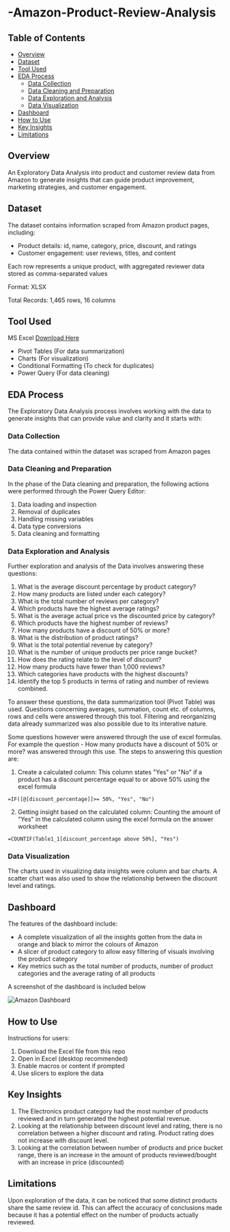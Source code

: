 # -Amazon-Product-Review-Analysis

## Table of Contents
- [Overview](https://github.com/ayodelezeke/-Amazon-Product-Review-Analysis/blob/main/README.md#overview)
- [Dataset](https://github.com/ayodelezeke/-Amazon-Product-Review-Analysis/blob/main/README.md#dataset)
- [Tool Used](https://github.com/ayodelezeke/-Amazon-Product-Review-Analysis/blob/main/README.md#tool-used)
- [EDA Process](https://github.com/ayodelezeke/-Amazon-Product-Review-Analysis/blob/main/README.md#eda-process)
  - [Data Collection](https://github.com/ayodelezeke/-Amazon-Product-Review-Analysis/blob/main/README.md#data-collection)
  - [Data Cleaning and Preparation](https://github.com/ayodelezeke/-Amazon-Product-Review-Analysis/blob/main/README.md#data-cleaning-and-preparation)
  - [Data Exploration and Analysis](https://github.com/ayodelezeke/-Amazon-Product-Review-Analysis/blob/main/README.md#data-exploration-and-analysis)
  - [Data Visualization](https://github.com/ayodelezeke/-Amazon-Product-Review-Analysis/blob/main/README.md#data-visualization)
 - [Dashboard](https://github.com/ayodelezeke/-Amazon-Product-Review-Analysis/blob/main/README.md#dashboard)
 - [How to Use](https://github.com/ayodelezeke/-Amazon-Product-Review-Analysis/blob/main/README.md#how-to-use)
 - [Key Insights](https://github.com/ayodelezeke/-Amazon-Product-Review-Analysis/blob/main/README.md#key-insights)
 - [Limitations](https://github.com/ayodelezeke/-Amazon-Product-Review-Analysis/blob/main/README.md#limitations)

 
## Overview
An Exploratory Data Analysis into product and customer review data from Amazon to generate insights that can guide product improvement, marketing strategies, and customer engagement.

## Dataset
The dataset contains information scraped from Amazon product pages, including: 
- Product details: id, name, category, price, discount, and ratings 
- Customer engagement: user reviews, titles, and content 

Each row represents a unique product, with aggregated reviewer data stored as comma-separated values 

Format: XLSX

Total Records: 1,465 rows, 16 columns

## Tool Used
MS Excel [Download Here](https://www.microsoft.com/en-us/microsoft-365/excel)
- Pivot Tables (For data summarization)
- Charts (For visualization)
- Conditional Formatting (To check for duplicates)
- Power Query (For data cleaning)


## EDA Process
The Exploratory Data Analysis process involves working with the data to generate insights that can provide value and clarity and it starts with:

### Data Collection
The data contained within the dataset was scraped from Amazon pages

### Data Cleaning and Preparation
In the phase of the Data cleaning and preparation, the following actions were performed through the Power Query Editor:
  1. Data loading and inspection
  2. Removal of duplicates
  3. Handling missing variables
  4. Data type conversions
  5. Data cleaning and formatting

### Data Exploration and Analysis
Further exploration and analysis of the Data involves answering these questions:
1. What is the average discount percentage by product category? 
2. How many products are listed under each category? 
3. What is the total number of reviews per category?  
4. Which products have the highest average ratings? 
5. What is the average actual price vs the discounted price by category? 
6. Which products have the highest number of reviews? 
7. How many products have a discount of 50% or more? 
8. What is the distribution of product ratings? 
9. What is the total potential revenue by category? 
10. What is the number of unique products per price range bucket? 
11. How does the rating relate to the level of discount? 
12. How many products have fewer than 1,000 reviews? 
13. Which categories have products with the highest discounts? 
14. Identify the top 5 products in terms of rating and number of reviews combined.

To answer these questions, the data summarization tool (Pivot Table) was used. Questions concerning averages, summation, count etc. of columns, rows and cells were answered through this tool. Filtering and reorganizing data already summarized was also possible due to its interative nature. 

Some questions however were answered through the use of excel formulas. For example the question - How many products have a discount of 50% or more? was answered through this use. The steps to answering this question are:
1. Create a calculated column: This column states "Yes" or "No" if a product has a discount percentage equal to or above 50% using the excel formula
``` EXCEL
=IF([@[discount_percentage]]>= 50%, "Yes", "No")
``` 
2. Getting insight based on the calculated column: Counting the amount of "Yes" in the calculated column using the excel formula on the answer worksheet
``` EXCEL
=COUNTIF(Table1_1[discount_percentage above 50%], "Yes")
```

### Data Visualization
The charts used in visualizing data insights were column and bar charts. A scatter chart was also used to show the relationship between the discount level and ratings.

## Dashboard
The features of the dashboard include:
- A complete visualization of all the insights gotten from the data in orange and black to mirror the colours of Amazon
- A slicer of product category to allow easy filtering of visuals involving the product category
- Key metrics such as the total number of products, number of product categories and the average rating of all products

A screenshot of the dashboard is included below

![Amazon Dashboard](https://github.com/user-attachments/assets/c41f32eb-2c32-4aed-9b8d-a60f7fb61673)

## How to Use
Instructions for users:
1. Download the Excel file from this repo
2. Open in Excel (desktop recommended)
3. Enable macros or content if prompted
4. Use slicers to explore the data

## Key Insights
1. The Electronics product category had the most number of products reviewed and in turn generated the highest potential revenue.
2. Looking at the relationship between discount level and rating, there is no correlation between a higher discount and rating. Product rating does not increase with discount level.
3. Looking at the correlation between number of products and price bucket range, there is an increase in the amount of products reviewed/bought with an increase in price (discounted)

## Limitations
Upon exploration of the data, it can be noticed that some distinct products share the same review id. This can affect the accuracy of conclusions made because it has a potential effect on the number of products actually reviewed.
    
